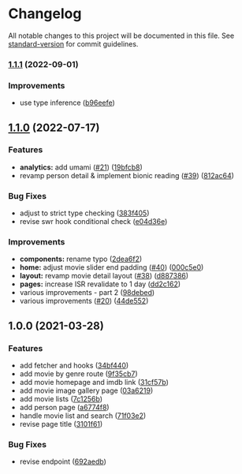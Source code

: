 # Changelog

All notable changes to this project will be documented in this file. See [standard-version](https://github.com/conventional-changelog/standard-version) for commit guidelines.

### [1.1.1](https://github.com/sozonome/muvees/compare/v1.1.0...v1.1.1) (2022-09-01)


### Improvements

* use type inference ([b96eefe](https://github.com/sozonome/muvees/commit/b96eefeeeef8c43976dfcb6b540d0cf37a8d1104))

## [1.1.0](https://github.com/sozonome/muvees/compare/v1.0.0...v1.1.0) (2022-07-17)


### Features

* **analytics:** add umami ([#21](https://github.com/sozonome/muvees/issues/21)) ([19bfcb8](https://github.com/sozonome/muvees/commit/19bfcb8bdf5c72cb2a7be59e628050462926218f))
* revamp person detail & implement bionic reading ([#39](https://github.com/sozonome/muvees/issues/39)) ([812ac64](https://github.com/sozonome/muvees/commit/812ac64442907c5765cd3b678c29ddd24b89c0f0))


### Bug Fixes

* adjust to strict type checking ([383f405](https://github.com/sozonome/muvees/commit/383f40547a5a20552e979d21b3a2c485bd1ab4da))
* revise swr hook conditional check ([e04d36e](https://github.com/sozonome/muvees/commit/e04d36ef5226e7d7e626a5a613e03a11a8bcfde4))


### Improvements

* **components:** rename typo ([2dea6f2](https://github.com/sozonome/muvees/commit/2dea6f23452e71fba523b6d6f663a4353d912130))
* **home:** adjust movie slider end padding ([#40](https://github.com/sozonome/muvees/issues/40)) ([000c5e0](https://github.com/sozonome/muvees/commit/000c5e0f18161ddcdbba790231e54bf98e0e9ace))
* **layout:** revamp movie detail layout ([#38](https://github.com/sozonome/muvees/issues/38)) ([d887386](https://github.com/sozonome/muvees/commit/d887386ca4bbfc08f23800fe4ece51a69affb7d6))
* **pages:** increase ISR revalidate to 1 day ([dd2c162](https://github.com/sozonome/muvees/commit/dd2c162497afac6a34858aec188dbc5fdf35f72c))
* various improvements - part 2 ([98debed](https://github.com/sozonome/muvees/commit/98debed3fb491061b7dabc8632043b37006ca8fd))
* various improvements ([#20](https://github.com/sozonome/muvees/issues/20)) ([44de552](https://github.com/sozonome/muvees/commit/44de552bffdf74f73ba173b7a62b43f294645664))

## 1.0.0 (2021-03-28)


### Features

* add fetcher and hooks ([34bf440](https://github.com/sozonome/muvees/commit/34bf440206c55ea6dbafdcc16bbf18af7d7c2556))
* add movie by genre route ([9f35cb7](https://github.com/sozonome/muvees/commit/9f35cb7cfafbce0e54c716304f64e7d0a7b4200b))
* add movie homepage and imdb link ([31cf57b](https://github.com/sozonome/muvees/commit/31cf57b92fe8b1d89df480280450fa771d868683))
* add movie image gallery page ([03a6219](https://github.com/sozonome/muvees/commit/03a6219ae8245487a40272e68aed260ebd74efaf))
* add movie lists ([7c1256b](https://github.com/sozonome/muvees/commit/7c1256bf0a2a2da87c42846ae8f1f6118196e397))
* add person page ([a6774f8](https://github.com/sozonome/muvees/commit/a6774f81d61212276acbf422f7a86ffbd2a5c544))
* handle movie list and search ([71f03e2](https://github.com/sozonome/muvees/commit/71f03e2d91f2100bb4a7fec0a4e56fb4db2f3824))
* revise page title ([3101f61](https://github.com/sozonome/muvees/commit/3101f613daa0a575425e93b26d343cf3ac5cb604))


### Bug Fixes

* revise endpoint ([692aedb](https://github.com/sozonome/muvees/commit/692aedbfdc3beb1d8b534eda18c6f29fcf486670))
